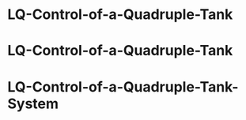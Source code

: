 # LQ-Control-of-a-Quadruple-Tank
# LQ-Control-of-a-Quadruple-Tank
# LQ-Control-of-a-Quadruple-Tank-System

